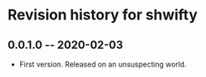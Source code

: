 # Revision history for shwifty

## 0.0.1.0 -- 2020-02-03

* First version. Released on an unsuspecting world.
